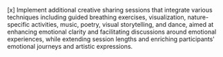 [x] Implement additional creative sharing sessions that integrate various techniques including guided breathing exercises, visualization, nature-specific activities, music, poetry, visual storytelling, and dance, aimed at enhancing emotional clarity and facilitating discussions around emotional experiences, while extending session lengths and enriching participants' emotional journeys and artistic expressions.
